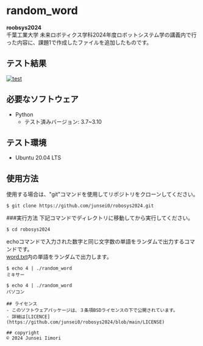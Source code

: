 # random_word

**roobsys2024**    
千葉工業大学 未来ロボティクス学科2024年度ロボットシステム学の講義内で行った内容に、課題1で作成したファイルを追加したものです。

## テスト結果
[![test](https://github.com/junsei0/robosys2024/actions/workflows/test.yml/badge.svg)](https://github.com/junsei0/robosys2024/actions/workflows/test.yml)

## 必要なソフトウェア
- Python
  - テスト済みバージョン: 3.7~3.10

## テスト環境
- Ubuntu 20.04 LTS

## 使用方法
使用する場合は、"git"コマンドを使用してリポジトリをクローンしてください。
```
$ git clone https://github.com/junsei0/robosys2024.git
```
###実行方法
下記コマンドでディレクトリに移動してから実行してください。
```
$ cd robosys2024
```
echoコマンドで入力された数字と同じ文字数の単語をランダムで出力するコマンドです。  
[word.txt](https://github.com/junsei0/robosys2024/blob/main/word.txt)内の単語をランダムで出力します。

```
$ echo 4 | ./random_word
ミキサー

$ echo 4 | ./random_word
パソコン

## ライセンス
- このソフトウェアパッケージは、３条項BSDライセンスの下で公開されています。
- 詳細は[LICENCE](https://github.com/junsei0/robosys2024/blob/main/LICENSE)

## copyright
© 2024 Junsei Iimori

